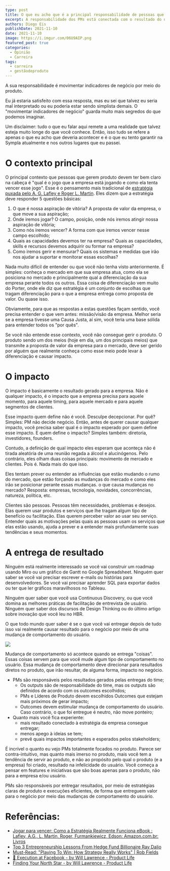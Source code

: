 ```yaml
---
type: post
title: O que eu acho que é a principal responsabilidade de pessoas que gerem produtos/serviços digitais
excerpt: A responsabilidade dos PMs está conectada com o resultado do negócio por meio do produto
authors: Diego Eis
publishDate: 2021-11-10
date: 2021-11-10
image: https://i.imgur.com/06U9AIP.png
featured_post: true
categories:
  - Opinião
  - Carreira
tags:
  - carreira
  - gestãodeproduto
---
```

A sua responsabilidade é movimentar indicadores de negócio por meio do produto.

Eu já estaria satisfeito com essa resposta, mas eu sei que talvez eu seria mal interpretado ou eu poderia estar sendo simplista demais. O "movimentar indicadores de negócio" guarda muito mais segredos do que podemos imaginar.

Um disclaimer: tudo o que eu falar aqui remete a uma realidade que talvez esteja muito longe do que você conhece. Então, isso tudo se refere a apenas o que eu acho que deveria acontecer e é o que eu tento garantir na Sympla atualmente e nos outros lugares que eu passei.

# O contexto principal

O principal contexto que pessoas que gerem produto devem ter bem claro na cabeça é "qual é o jogo que a empresa está jogando e como ela tenta vencer esse jogo". Esse é o pensamento mais tradicional de [estratégia puxada pelo A. G. Lafley e Roger L. Martin](https://amzn.to/3aLfT8g). Eles dizem que a estratégia deve responder 5 questões básicas:

1. O que é nossa aspiração de vitória? A proposta de valor da empresa, o que move a sua aspiração;
2. Onde iremos jogar? O campo, posição, onde nós iremos atingir nossa aspiração de vitória;
3. Como nós iremos vencer? A forma com que iremos vencer nesse campo escolhido;
4. Quais as capacidades devemos ter na empresa? Quais as capacidades, skills e recursos devemos adquirir ou formar na empresa?
5. Como iremos gerir e mensurar? Quais os sistemas e medidas que irão nos ajudar a suportar e monitorar essas escolhas?

Nada muito difícil de entender ou que você não tenha visto anteriormente. É simples: conheça o mercado em que sua empresa atua, como ela se posiciona no mercado e principalmente qual a diferenciação da sua empresa perante todos os outros. Essa coisa de diferenciação vem muito do Porter, onde ele diz que estratégia é um conjunto de escolhas que tragam diferenciação para o que a empresa entrega como proposta de valor. Ou quase isso.

Obviamente, para que as respostas a estas questões façam sentido, você precisa entender o que vem antes: missão/visão da empresa. Melhor seria se a empresa tivesse uma Causa Justa, aí sim, você teria uma base sólida para entender todos os "por quês".

Se você não entende esse contexto, você não consegue gerir o produto. O produto sendo um dos meios (hoje em dia, um dos principais meios) que transmite a proposta de valor da empresa para o mercado, deve ser gerido por alguém que realmente conheça como esse meio pode levar à diferenciação e causar impacto.

# O impacto

O impacto é basicamente o resultado gerado para a empresa. Não é qualquer impacto, é o impacto que a empresa precisa para aquele momento, para aquele timing, para aquele mercado e para aquele segmentos de clientes.

Esse impacto quem define não é você. Desculpe decepcionar. Por quê? Simples: PM não decide negócio. Então, antes de querer causar qualquer impacto, você precisa saber qual é o impacto esperado por quem define esse impacto. E quem define o impacto? Simples também: diretoria, investidores, founders.

Contudo, a definição de qual impacto eles esperam que aconteça não é tirada aleatória de uma reunião regada a álcool e alucinógenos. Pelo contrário, eles olham duas coisas principais: movimento de mercado e clientes. Pois é. Nada mais do que isso.

Eles tentam prever ou entender as influências que estão mudando o rumo do mercado, que estão forçando as mudanças do mercado e como eles irão se posicionar perante essas mudanças. o que causa mudanças no mercado? Resposta: empresas, tecnologia, novidades, concorrências, natureza, política, etc.

Clientes são pessoas. Pessoas têm necessidades, problemas e desejos. Elas querem usar produtos e serviços que lhe tragam algum tipo de benefício ou facilitação. Elas querem perceber valor ao usar seu serviço. Entender quais as motivações pelas quais as pessoas usam os serviços que elas estão usando, ajuda a prever e a entender mais profundamente suas tendências e seus momentos.

# A entrega de resultado

Ninguém está realmente interessado se você vai construir um roadmap usando Miro ou um gráfico de Gantt no Google Spreadsheet. Ninguém quer saber se você vai precisar escrever e-mails ou histórias para desenvolvedores. Se você vai precisar aprender SQL para exportar dados ou ter que ler gráficos maravilhosos no Tableau.

Ninguém quer saber que você usa Continuous Discovery, ou que você domina as melhores práticas de facilitação de entrevista de usuário. Ninguém quer saber dos discursos de Design Thinking ou do último artigo sobre inovação que você leu no HBR.

O que todo mundo quer saber é se o que você vai entregar depois de tudo isso vai realmente causar resultado para o negócio por meio de uma mudança de comportamento do usuário.

![](/images/posts/o-que-eu-acho-que-e-a-principal-responsabilidade-de-pessoas-que-gerem-produtos-servicos-digitais-1.png)

Mudança de comportamento só acontece quando se entrega "coisas". Essas coisas servem para que você mude algum tipo de comportamento no usuário. Essa mudança de comportamento deve direcionar para resultados diretos no produto, que irão resultar, de alguma forma, impacto no negócio.

* PMs são responsáveis pelos resultados gerados pelas entregas do time;
  * Os outputs são de responsabilidade do time, mas os outputs são definidos de acordo com os outcomes escolhidos;
  * PMs e Líderes de Produto devem escolhidos Outcomes que estejam mais próximos de gerar impacto;
  * Outcomes devem estimular mudança de comportamento do usuário. Caso contrário, o que foi entregue é neutro, não move ponteiro;
* Quanto mais você fica experiente:
  * mais resultado conectado à estratégia da empresa consegue entregar;
  * menos apego à ideias se tem;
  * prevê quais impactos importantes e esperados pelos stakeholders;

É incrível o quanto eu vejo PMs totalmente focados no produto. Parece ser contra-intuitivo, mas quanto mais imerso no produto, mais você tem a tendência de servir ao produto, e não ao propósito pelo qual o produto (e a empresa) foi criado, resultado na infelicidade do usuário. Você começa a pensar em features e iniciativas que são boas apenas para o produto, não para a empresa e/ou usuário.

PMs são responsáveis por entregar resultados, por meio de estratégias claras de produto e execuções eficientes, de forma que entreguem valor para o negócio por meio das mudanças de comportamento do usuário.

# Referências:

* [Jogar para vencer: Como a Estratégia Realmente Funciona eBook : Lafley, A.G., L. Martin, Roger, Furmankiewicz, Edson: Amazon.com.br: Livros](https://amzn.to/3aLfT8g)
* [Top 3 Entrepreneurship Lessons From Hedge Fund Billionaire Ray Dalio](https://www.forbes.com/sites/katinastefanova/2014/12/19/top-3-entreprenuership-lessons-i-learned-from-hedge-fund-billionaire-ray-dalio/?sh=2b6c56743f31)
* [Must-Read: "Playing To Win: How Strategy Really Works" | Rob Fields](https://robfields.com/2013/05/25/why-playing-to-win-how-strategy-really-works-is-a-must-read/)
* [🚢 Execution at Facebook - by Will Lawrence - Product Life](https://productlife.to/p/-execution-at-facebook)
* [Finding Your North Star - by Will Lawrence - Product Life](https://productlife.to/p/finding-your-north-star-product-strategy)